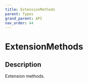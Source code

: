 ```yaml
---
title: ExtensionMethods
parent: Types
grand_parent: API
nav_order: 44
---
```


# ExtensionMethods

## Description

Extension methods.

